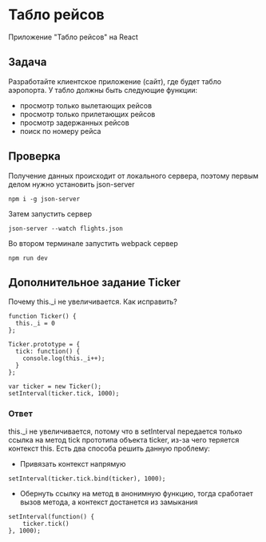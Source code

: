 # Табло рейсов
Приложение "Табло рейсов" на React
## Задача
Разработайте клиентское приложение (сайт), где будет табло аэропорта. У табло должны быть следующие функции:
* просмотр только вылетающих рейсов 
* просмотр только прилетающих рейсов 
* просмотр задержанных рейсов
* поиск по номеру рейса
## Проверка
Получение данных происходит от локального сервера, поэтому первым делом нужно установить
json-server
```
npm i -g json-server
```
Затем запустить сервер
```
json-server --watch flights.json
```
Во втором терминале запустить webpack сервер
```
npm run dev
```
## Дополнительное задание Ticker
Почему this._i не увеличивается. Как исправить?
```
function Ticker() { 
  this._i = 0
};

Ticker.prototype = { 
  tick: function() {
    console.log(this._i++); 
  }
};

var ticker = new Ticker();
setInterval(ticker.tick, 1000);
```
### Ответ
this._i не увеличивается, потому что в setInterval передается только ссылка на метод tick прототипа объекта ticker, из-за чего теряется контекст this. 
Есть два способа решить данную проблему:
* Привязать контекст напрямую
```
setInterval(ticker.tick.bind(ticker), 1000);
```
* Обернуть ссылку на метод в анонимную функцию, тогда  сработает вызов метода, а контекст достанется из замыкания
```
setInterval(function() {
	ticker.tick()
}, 1000);
```